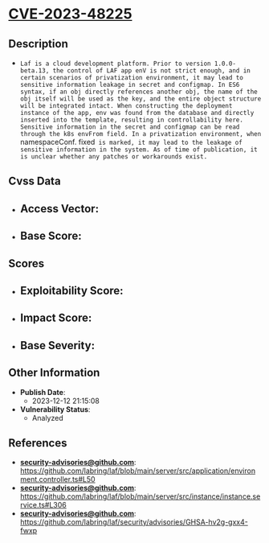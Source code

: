 
# [CVE-2023-48225](https://github.com/labring/laf/blob/main/server/src/application/environment.controller.ts#L50)

## Description

- `Laf is a cloud development platform. Prior to version 1.0.0-beta.13, the control of LAF app enV is not strict enough, and in certain scenarios of privatization environment, it may lead to sensitive information leakage in secret and configmap. In ES6 syntax, if an obj directly references another obj, the name of the obj itself will be used as the key, and the entire object structure will be integrated intact. When constructing the deployment instance of the app, env was found from the database and directly inserted into the template, resulting in controllability here. Sensitive information in the secret and configmap can be read through the k8s envFrom field. In a privatization environment, when `namespaceConf. fixed` is marked, it may lead to the leakage of sensitive information in the system. As of time of publication, it is unclear whether any patches or workarounds exist.`

## Cvss Data

- **Access Vector**:
  - 
- **Base Score**:
  - 

## Scores

- **Exploitability Score**:
  - 
- **Impact Score**:
  - 
- **Base Severity**:
  - 

## Other Information

- **Publish Date**:
  - 2023-12-12 21:15:08
- **Vulnerability Status**:
  - Analyzed

## References

- **security-advisories@github.com**: https://github.com/labring/laf/blob/main/server/src/application/environment.controller.ts#L50
- **security-advisories@github.com**: https://github.com/labring/laf/blob/main/server/src/instance/instance.service.ts#L306
- **security-advisories@github.com**: https://github.com/labring/laf/security/advisories/GHSA-hv2g-gxx4-fwxp
